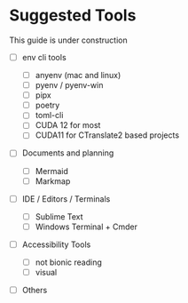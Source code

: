 # Suggested Tools

This guide is under construction

- [ ] env cli tools
    - [ ] anyenv (mac and linux)
    - [ ] pyenv / pyenv-win
    - [ ] pipx
    - [ ] poetry
    - [ ] toml-cli
    - [ ] CUDA 12 for most
    - [ ] CUDA11 for CTranslate2 based projects
- [ ] Documents and planning
    - [ ] Mermaid
    - [ ] Markmap
- [ ] IDE / Editors / Terminals
    - [ ] Sublime Text
    - [ ] Windows Terminal + Cmder 
- [ ] Accessibility Tools
    - [ ] not bionic reading
    - [ ] visual
- [ ] Others
 